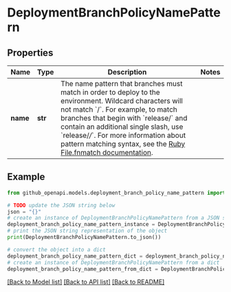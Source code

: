 # DeploymentBranchPolicyNamePattern


## Properties

Name | Type | Description | Notes
------------ | ------------- | ------------- | -------------
**name** | **str** | The name pattern that branches must match in order to deploy to the environment.  Wildcard characters will not match &#x60;/&#x60;. For example, to match branches that begin with &#x60;release/&#x60; and contain an additional single slash, use &#x60;release/*/*&#x60;. For more information about pattern matching syntax, see the [Ruby File.fnmatch documentation](https://ruby-doc.org/core-2.5.1/File.html#method-c-fnmatch). | 

## Example

```python
from github_openapi.models.deployment_branch_policy_name_pattern import DeploymentBranchPolicyNamePattern

# TODO update the JSON string below
json = "{}"
# create an instance of DeploymentBranchPolicyNamePattern from a JSON string
deployment_branch_policy_name_pattern_instance = DeploymentBranchPolicyNamePattern.from_json(json)
# print the JSON string representation of the object
print(DeploymentBranchPolicyNamePattern.to_json())

# convert the object into a dict
deployment_branch_policy_name_pattern_dict = deployment_branch_policy_name_pattern_instance.to_dict()
# create an instance of DeploymentBranchPolicyNamePattern from a dict
deployment_branch_policy_name_pattern_from_dict = DeploymentBranchPolicyNamePattern.from_dict(deployment_branch_policy_name_pattern_dict)
```
[[Back to Model list]](../README.md#documentation-for-models) [[Back to API list]](../README.md#documentation-for-api-endpoints) [[Back to README]](../README.md)


